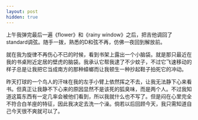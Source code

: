 ```yaml
---
layout: post
hidden: true
---
```

上午我弹完最后一遍《flower》和《rainy window》之后，把吉他调回了standard调弦。随手一拨，熟悉的D和弦不再，仿佛一夜回到解放前。

就在我为旋律不再伤心不已的时候，看到书架上露出一个小脑袋。就是那只最近在我的书桌附近定居的壁虎的脑袋。我承认它帮我逮了不少蚊子，不过它飞速移动的样子总是让我把它当成南方的那种蟑螂而让我顿生一种抄起鞋子拍死它的冲动。

昨天打球的一个鸟人的汗味在我的左手小臂上依然挥之不去，让我无法静下心来看书。但真正让我静不下心来的原因显然不是该死的狐臭味，而是两个人。不过我知道这篇东西有一定几率会被他们看到，所以我就什么也不写了。但是闷在心里完全不符合白羊座的特征，因此我决定去洗一个澡。倘若以后回顾今天，我只需知道自己今天很不爽就可以了。